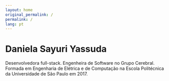 ```yaml
---
layout: home
original_permalink: /
permalink: /
lang: pt
---
```


# Daniela Sayuri Yassuda

Desenvolvedora full-stack. Engenheira de Software no Grupo Cerebral. Formada em Engenharia de Elétrica e de Computação na Escola Politécnica da Universidade de São Paulo em 2017.
